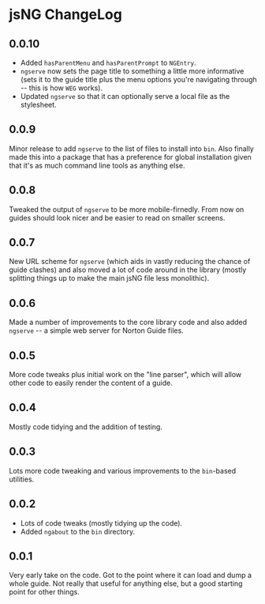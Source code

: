 # jsNG ChangeLog

## 0.0.10
- Added `hasParentMenu` and `hasParentPrompt` to `NGEntry`.
- `ngserve` now sets the page title to something a little more informative (sets it to the guide title plus the menu options you're navigating through -- this is how `WEG` works).
- Updated `ngserve` so that it can optionally serve a local file as the stylesheet.

## 0.0.9
Minor release to add `ngserve` to the list of files to install into `bin`. Also finally made this into a package that has a preference for global installation given that it's as much command line tools as anything else.

## 0.0.8
Tweaked the output of `ngserve` to be more mobile-firnedly. From now on guides should look nicer and be easier to read on smaller screens.

## 0.0.7
New URL scheme for `ngserve` (which aids in vastly reducing the chance of guide clashes) and also moved a lot of code around in the library (mostly splitting things up to make the main jsNG file less monolithic).

## 0.0.6
Made a number of improvements to the core library code and also added `ngserve` -- a simple web server for Norton Guide files.

## 0.0.5
More code tweaks plus initial work on the "line parser", which will allow other code to easily render the content of a guide.

## 0.0.4
Mostly code tidying and the addition of testing.

## 0.0.3
Lots more code tweaking and various improvements to the `bin`-based utilities.

## 0.0.2
- Lots of code tweaks (mostly tidying up the code).
- Added `ngabout` to the `bin` directory.

## 0.0.1
Very early take on the code. Got to the point where it can load and dump a whole guide. Not really that useful for anything else, but a good starting point for other things.
